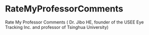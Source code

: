 # RateMyProfessorComments
Rate My Professor Comments ( Dr. Jibo HE, founder of the USEE Eye Tracking Inc.  and professor of Tsinghua University)
